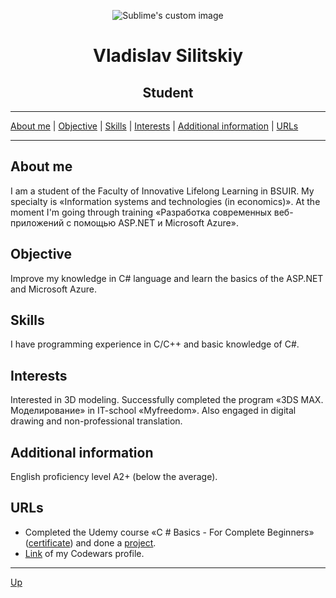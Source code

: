 <a name="top"></a>
<p align="center">
  <img src="https://user-images.githubusercontent.com/47443787/52494188-63e1fe80-2bde-11e9-9428-5978d05052bd.png?raw=true" alt="Sublime's custom image"/>
</p>

<head>
  <h1 align="center">Vladislav Silitskiy</h1>
  <h2 align="center">Student</h2>
</head>

***

<a name="stages"></a>
  [About me](#1) |
  [Objective](#2) |
  [Skills](#3) |
  [Interests](#4) |
  [Additional information](#5) |
  [URLs](#6)

***

## <a name="1"></a> About me
I am a student of the Faculty of Innovative Lifelong Learning in BSUIR. My specialty is «Information systems and technologies (in economics)». At the moment I'm going through training «Разработка современных веб-приложений с помощью ASP.NET и Microsoft Azure».
## <a name="2"></a> Objective
Improve my knowledge in C# language and learn the basics of the ASP.NET and Microsoft Azure.
## <a name="3"></a> Skills
I have programming experience in C/C++ and basic knowledge of C#.
## <a name="4"></a> Interests
Interested in 3D modeling. Successfully completed the program «3DS MAX. Моделирование» in IT-school «Myfreedom». Also engaged in digital drawing and non-professional translation.
## <a name="5"></a> Additional information
English proficiency level A2+ (below the average).
## <a name="6"></a> URLs
- Completed the Udemy course «C # Basics - For Complete Beginners» ([certificate](https://user-images.githubusercontent.com/47443787/52519801-f8e20780-2c71-11e9-81e8-21b0f7fe67a8.jpg)) and done a [project](https://github.com/vladislav-silitskiy/TicTacToeGame).
- [Link](https://www.codewars.com/users/vladislav-silitskiy) of my Codewars profile.

***

[Up](#top)
